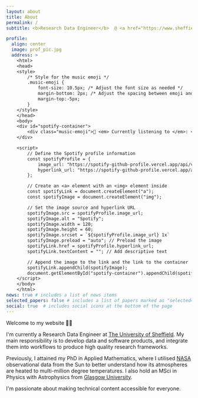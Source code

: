```yaml
---
layout: about
title: About
permalink: /
subtitle: <b>Research Data Engineer</b>  @ <a href="https://www.sheffield.ac.uk/">The University of Sheffield</a> 

profile:
  align: center
  image: prof_pic.jpg
  address: >
    <html>
    <head>
    <style>
        /* Style for the music emoji */
        .music-emoji {
            font-size: 10.5px; /* Adjust the font size as needed */
            margin-bottom: 2px; /* Adjust the spacing between emoji and image */
            margin-top:-5px;
        }
    </style>
    </head>
    <body>
    <div id="spotify-container">
        <div class="music-emoji">🎵 <em> Currently listening to </em>: </div>
    </div>

    <script>
        // Define the Spotify profile information
        const spotifyProfile = {
            image_url: "https://spotify-github-profile.vercel.app/api/view?uid=11130333962&cover_image=true&theme=novatorem&show_offline=true&background_color=121212&interchange=false&bar_color=53b14f&bar_color_cover=true",
            hyperlink_url: "https://spotify-github-profile.vercel.app/api/view?uid=11130333962&redirect=true"
        };

        // Create an <a> element with an <img> element inside
        const spotifyLink = document.createElement("a");
        const spotifyImage = document.createElement("img");

        // Set the image source and hyperlink URL
        spotifyImage.src = spotifyProfile.image_url;
        spotifyImage.alt = "Spotify";
        spotifyImage.width = 120; 
        spotifyImage.height = 60; 
        spotifyImage.srcset = `${spotifyProfile.image_url} 1x`
        spotifyImage.preload = "auto"; // Preload the image
        spotifyLink.href = spotifyProfile.hyperlink_url;
        spotifyLink.textContent = ""; // Add descriptive text

        // Append the image to the link and the link to the container
        spotifyLink.appendChild(spotifyImage);
        document.getElementById("spotify-container").appendChild(spotifyLink);
    </script>
    </body>
    </html>
news: true # includes a list of news items
selected_papers: false # includes a list of papers marked as "selected={true}"
social: true  # includes social icons at the bottom of the page
---
```


Welcome to my website <span class="wave">👋🏼</span>

I'm currently a Research Data Engineer at <a href="https://www.sheffield.ac.uk/">The University of Sheffield</a>. My main responsibility is to develop data and software products, and integrate them
into workflows to produce high quality research frameworks.

Previously, I attained my PhD in Applied Mathematics, where I utilised <a href="https://sdo.gsfc.nasa.gov/data/">NASA</a> observational data from the Sun to better understand how its atmospheres are heated to multi-million degree temperatures. 
I also hold an MSci in Physics with Astrophysics from <a href="https://www.gla.ac.uk//">Glasgow University</a>.

I'm passionate about making technical content accessible for everyone.

